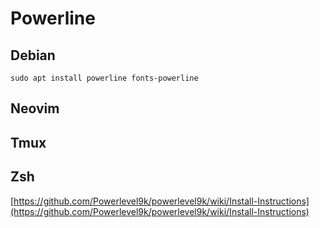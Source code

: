 # Powerline

## Debian

`sudo apt install powerline fonts-powerline`

## Neovim

## Tmux

## Zsh

[https://github.com/Powerlevel9k/powerlevel9k/wiki/Install-Instructions](https://github.com/Powerlevel9k/powerlevel9k/wiki/Install-Instructions)
